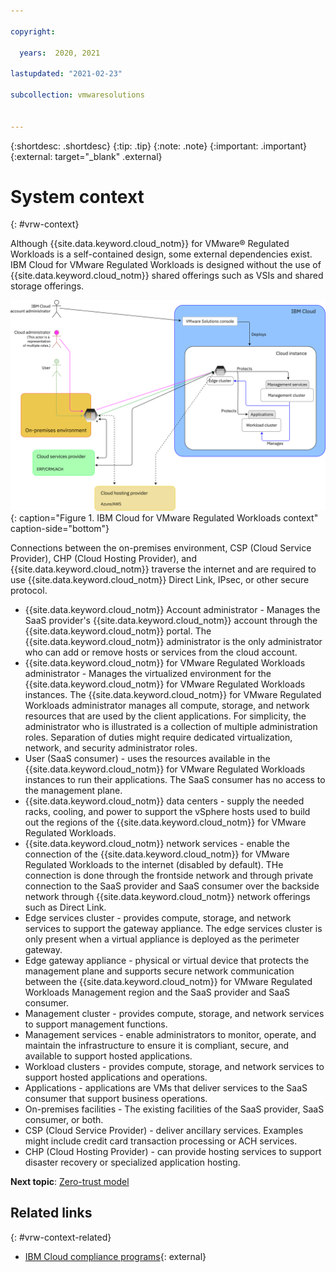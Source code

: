 ```yaml
---

copyright:

  years:  2020, 2021

lastupdated: "2021-02-23"

subcollection: vmwaresolutions


---
```


{:shortdesc: .shortdesc}
{:tip: .tip}
{:note: .note}
{:important: .important}
{:external: target="_blank" .external}

# System context
{: #vrw-context}

Although {{site.data.keyword.cloud_notm}} for VMware® Regulated Workloads is a self-contained design, some external dependencies exist. IBM Cloud for VMware Regulated Workloads is designed without the use of {{site.data.keyword.cloud_notm}} shared offerings such as VSIs and shared storage offerings.

![IBM Cloud for VMware Regulated Workloads context](../../images/vrw-context.svg "IBM Cloud for VMware Regulated Workloads context"){: caption="Figure 1. IBM Cloud for VMware Regulated Workloads context" caption-side="bottom"}

Connections between the on-premises environment, CSP (Cloud Service Provider), CHP (Cloud Hosting Provider), and {{site.data.keyword.cloud_notm}} traverse the internet and are required to use {{site.data.keyword.cloud_notm}} Direct Link, IPsec, or other secure protocol.

* {{site.data.keyword.cloud_notm}} Account administrator - Manages the SaaS provider's {{site.data.keyword.cloud_notm}} account through the {{site.data.keyword.cloud_notm}} portal. The {{site.data.keyword.cloud_notm}} administrator is the only administrator who can add or remove hosts or services from the cloud account.
* {{site.data.keyword.cloud_notm}} for VMware Regulated Workloads administrator - Manages the virtualized environment for the {{site.data.keyword.cloud_notm}} for VMware Regulated Workloads instances. The {{site.data.keyword.cloud_notm}} for VMware Regulated Workloads administrator manages all compute, storage, and network resources that are used by the client applications. For simplicity, the administrator who is illustrated is a collection of multiple administration roles. Separation of duties might require dedicated virtualization, network, and security administrator roles.
* User (SaaS consumer) - uses the resources available in the {{site.data.keyword.cloud_notm}} for VMware Regulated Workloads instances to run their applications. The SaaS consumer has no access to the management plane.
* {{site.data.keyword.cloud_notm}} data centers - supply the needed racks, cooling, and power to support the vSphere hosts used to build out the regions of the {{site.data.keyword.cloud_notm}} for VMware Regulated Workloads.
* {{site.data.keyword.cloud_notm}} network services - enable the connection of the {{site.data.keyword.cloud_notm}} for VMware Regulated Workloads to the internet (disabled by default). THe connection is done through the frontside network and through private connection to the SaaS provider and SaaS consumer over the backside network through {{site.data.keyword.cloud_notm}} network offerings such as Direct Link.
* Edge services cluster - provides compute, storage, and network services to support the gateway appliance. The edge services cluster is only present when a virtual appliance is deployed as the perimeter gateway.
* Edge gateway appliance - physical or virtual device that protects the management plane and supports secure network communication between the {{site.data.keyword.cloud_notm}} for VMware Regulated Workloads Management region and the SaaS provider and SaaS consumer.
* Management cluster - provides compute, storage, and network services to support management functions.
* Management services - enable administrators to monitor, operate, and maintain the infrastructure to ensure it is compliant, secure, and available to support hosted applications.
* Workload clusters - provides compute, storage, and network services to support hosted applications and operations.
* Applications - applications are VMs that deliver services to the SaaS consumer that support business operations.
* On-premises facilities - The existing facilities of the SaaS provider, SaaS consumer, or both.
* CSP (Cloud Service Provider) - deliver ancillary services. Examples might include credit card transaction processing or ACH services.
* CHP (Cloud Hosting Provider) - can provide hosting services to support disaster recovery or specialized application hosting.

**Next topic**: [Zero-trust model](/docs/vmwaresolutions?topic=vmwaresolutions-vrw-separation-of-duties)

## Related links
{: #vrw-context-related}

* [IBM Cloud compliance programs](https://www.ibm.com/cloud/compliance){: external}

